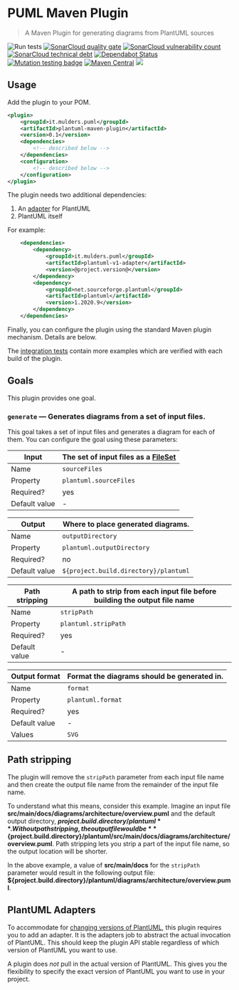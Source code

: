 <!---
   Copyright 2020 Maarten Mulders

   Licensed under the Apache License, Version 2.0 (the "License");
   you may not use this file except in compliance with the License.
   You may obtain a copy of the License at

       http://www.apache.org/licenses/LICENSE-2.0

   Unless required by applicable law or agreed to in writing, software
   distributed under the License is distributed on an "AS IS" BASIS,
   WITHOUT WARRANTIES OR CONDITIONS OF ANY KIND, either express or implied.
   See the License for the specific language governing permissions and
   limitations under the License.
-->
# PUML Maven Plugin

> A Maven Plugin for generating diagrams from PlantUML sources 

![Run tests](https://github.com/mthmulders/puml-maven-plugin/workflows/Run%20tests/badge.svg)
[![SonarCloud quality gate](https://sonarcloud.io/api/project_badges/measure?project=mthmulders_puml-maven-plugin&metric=alert_status)](https://sonarcloud.io/dashboard?id=mthmulders_puml-maven-plugin)
[![SonarCloud vulnerability count](https://sonarcloud.io/api/project_badges/measure?project=mthmulders_puml-maven-plugin&metric=vulnerabilities)](https://sonarcloud.io/dashboard?id=mthmulders_puml-maven-plugin)
[![SonarCloud technical debt](https://sonarcloud.io/api/project_badges/measure?project=mthmulders_puml-maven-plugin&metric=sqale_index)](https://sonarcloud.io/dashboard?id=mthmulders_puml-maven-plugin)
[![Dependabot Status](https://api.dependabot.com/badges/status?host=github&repo=mthmulders/puml-maven-plugin)](https://dependabot.com)
[![Mutation testing badge](https://img.shields.io/endpoint?style=plastic&url=https%3A%2F%2Fbadge-api.stryker-mutator.io%2Fgithub.com%2Fmthmulders%2Fpuml-maven-plugin%2Fmain)](https://dashboard.stryker-mutator.io/reports/github.com/mthmulders/puml-maven-plugin/main)
[![Maven Central](https://img.shields.io/maven-central/v/it.mulders.puml-maven-plugin/puml-maven-plugin.svg?color=brightgreen&label=Maven%20Central)](https://search.maven.org/artifact/it.mulders.puml-maven-plugin/puml-maven-plugin)
[![](https://img.shields.io/github/license/mthmulders/puml-maven-plugin.svg)](./LICENSE)

## Usage
Add the plugin to your POM.

```xml
<plugin>
    <groupId>it.mulders.puml</groupId>
    <artifactId>plantuml-maven-plugin</artifactId>
    <version>0.1</version>
    <dependencies>
        <!-- described below -->
    </dependencies>
    <configuration>
        <!-- described below -->
    </configuration>
</plugin>
```

The plugin needs two additional dependencies:
1. An [adapter](#plantuml-adapters) for PlantUML
1. PlantUML itself

For example:

```xml
    <dependencies>
        <dependency>
            <groupId>it.mulders.puml</groupId>
            <artifactId>plantuml-v1-adapter</artifactId>
            <version>@project.version@</version>
        </dependency>
        <dependency>
            <groupId>net.sourceforge.plantuml</groupId>
            <artifactId>plantuml</artifactId>
            <version>1.2020.9</version>
        </dependency>
    </dependencies>
```

Finally, you can configure the plugin using the standard Maven plugin mechanism.
Details are below.

The [integration tests](tree/main/tests) contain more examples which are verified with each build of the plugin.

## Goals
This plugin provides one goal.

### `generate` &mdash; Generates diagrams from a set of input files.
This goal takes a set of input files and generates a diagram for each of them.
You can configure the goal using these parameters:

| **Input** | The set of input files as a [FileSet](https://maven.apache.org/shared/file-management/fileset.html) |
| --- | --- |
| Name | `sourceFiles` |
| Property | `plantuml.sourceFiles` | 
| Required? | yes |
| Default value | - |

| **Output** | Where to place generated diagrams. |
| --- | --- |
| Name | `outputDirectory` |
| Property | `plantuml.outputDirectory` | 
| Required? | no |
| Default value | `${project.build.directory}/plantuml` |

| **Path stripping** | A path to strip from each input file before building the output file name | 
| --- | --- |
| Name | `stripPath` |
| Property | `plantuml.stripPath` | 
| Required? | yes |
| Default value | - |

| **Output format** | Format the diagrams should be generated in. | 
| --- | --- |
| Name | `format` |
| Property | `plantuml.format` | 
| Required? | yes |
| Default value | - |
| Values | `SVG` |


## Path stripping
The plugin will remove the `stripPath` parameter from each input file name and then create the output file name from the remainder of the input file name.

To understand what this means, consider this example.
Imagine an input file **src/main/docs/diagrams/architecture/overview.puml** and the default output directory, **${project.build.directory}/plantuml**.
Without path stripping, the output file would be **${project.build.directory}/plantuml/src/main/docs/diagrams/architecture/overview.puml**.
Path stripping lets you strip a part of the input file name, so the output location will be shorter.

In the above example, a value of **src/main/docs** for the `stripPath` parameter would result in the following output file: **${project.build.directory}/plantuml/diagrams/architecture/overview.puml**.

## PlantUML Adapters
To accommodate for [changing versions of PlantUML](https://plantuml.com/versioning-scheme), this plugin requires you to add an adapter.
It is the adapters job to abstract the actual invocation of PlantUML.
This should keep the plugin API stable regardless of which version of PlantUML you want to use.

A plugin does *not* pull in the actual version of PlantUML.
This gives you the flexibility to specify the exact version of PlantUML you want to use in your project.